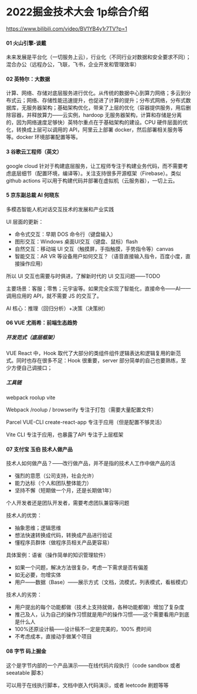 # 2022掘金技术大会 1p综合介绍

https://www.bilibili.com/video/BV1YB4y1r7TV?p=1

#### 01 火山引擎-谈戴

未来发展是平台化（一切服务上云），行业化（不同行业对数据和安全要求不同）；混合办公（远程办公，飞联，飞书，企业开发和管理效率）

#### 02 英特尔：大数据

计算、网络、存储对底层服务进行优化。从传统的数据中心到算力网络；多云到分布式云；网络、存储性能迅速提升，也促进了计算的提升；分布式网络，分布式数据库，无服务器架构；基础架构优化，带来了上层的优化（容器提供服务，用后删除容器，并释放算力——云实例，hardoop 无服务器架构，计算和存储是分离的，因为网络速度足够快）英特尔重点在于基础架构的建设。CPU 硬件层面的优化，转换成上层可以调用的 API，阿里云上部署 docker，然后部署相关服务等等。docker 环境部署配置等等。

#### 3 谷歌云工程师（英文）

google cloud 针对于构建底层服务，让工程师专注于构建业务代码，而不需要考虑底层细节（配置环境，编译等）。关注支持很多开源框架（Firebase）。类似 github actions 可以用于构建代码并部署在虚拟机（云服务器），一切上云。

#### 5 京东副总裁 AI 何晓东

多模态智能人机对话交互技术的发展和产业实践

UI 层面的更新：

- 命令式交互：早期 DOS 命令行（键盘输入）
- 图形交互：Windows 桌面UI交互（键盘、鼠标）flash
- 自然交互：移动端 UI 交互（触摸屏，手指触摸，手势指令等）canvas
- 智能交互：AR VR 等设备用户如何交互？（语音直接输入指令，百度小度，直接操作应用）

所以 UI 交互也需要与时俱进，了解新时代的 UI 交互问题——TODO

主要场景：客服；零售；元宇宙等。如果完全实现了智能化，直接命令——AI——调用应用的 API，就不需要 JS 的交互了。

AI 核心：推理（回归分析）+决策（决策树）



#### 06 VUE 尤雨希：前端生态趋势

##### 开发范式（底层框架）

VUE React 中，Hook 取代了大部分的类组件组件逻辑表达和逻辑复用的新范式。同时也存在很多不足：Hook 很重要，server 部分简单的自己也要熟练，至少方便自己调接口；

##### 工具链

webpack roolup vite

Webpack /roolup / browserify 专注于打包（需要大量配置文件）

Parcel VUE-CLI create-react-app 专注于应用（但是配置不够灵活）

Vite CLI 专注于应用，也暴露了API 专注于上层框架



#### 07 支付宝 玉伯 技术人做产品

技术人如何做产品？——改行做产品，并不是指的技术人工作中做产品的活

- 强烈的意愿（公司支持，社会允许）
- 能力达标（个人和团队整体能力）
- 坚持不懈（短期做一个月，还是长期做1年）

个人开发者还是团队开发者，需要考虑团队兼容等问题

技术人的优势：

- 抽象思维；逻辑思维
- 想法快速转换成代码，转换成产品进行验证
- 懂程序员群体（做程序员相关产品更容易）

具体案例：语雀（操作简单的知识管理软件）

- 如果一个问题，解决方法很复杂，考虑一下需求是否有偏差
- 如无必要，勿增实体
- 用户——数据（Base）——展示方式（文档，流模式，列表模式，看板模式）

技术人的劣势：

- 用户提出的每个功能都做（技术上支持就做，各种功能都做）增加了复杂度
- 推己及人，认为自己的操作习惯就是用户的操作习惯——这个需要看用户到底是什么人
- 100%还原设计稿——设计稿不一定是完美的，100% 费时间
- 不考虑成本，直接动手做某个项目



#### 08 字节 码上掘金

这个是字节内部的一个产品演示——在线代码片段执行（code sandbox 或者 seeatable 脚本）

可以用于在线执行脚本，文档中嵌入代码演示，或者 leetcode 刷题等等
